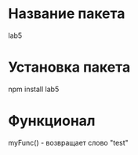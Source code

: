 # Название пакета

lab5

# Установка пакета
npm install lab5

# Функционал
myFunc() - возвращает слово "test"